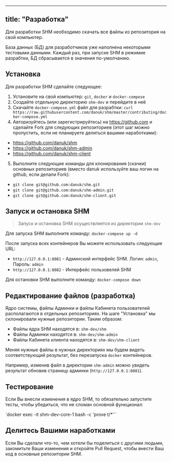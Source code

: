 
---
title: "Разработка"
---

Для разработки SHM необходимо скачать все файлы из репозитория на свой компьютер.

База данных (БД) для разработчиков уже наполнена некоторыми тестовыми данными.
Каждый раз, при запуске SHM в режимие разрабтки, БД сбрасывается в значения по-умолчанию.

## Установка

Для разработки SHM сделайте следующее:

 1. Установите на свой компьютер: `git`, `docker` и `docker-compose`
 2. Создайте отдельную директорию `shm-dev` и перейдите в неё
 3. Скачайте `docker-compose.yml` файл для разрабтки: `curl https://raw.githubusercontent.com/danuk/shm/master/contributing/docker-compose.yml`
 4. Авторизуйтесь (или зарегистрируйтесь) на https://github.com и сделайте Fork для следующих репозиториев (этот шаг можно пропустить, если не планируете делиться вашими наработками):
   - https://github.com/danuk/shm
   - https://github.com/danuk/shm-admin
   - https://github.com/danuk/shm-client
 5. Выполните следующие команды для клонирования (скачки) основных репозиториев (вместо danuk используйте ваш логин на github, если делали Fork):
   - `git clone git@github.com:danuk/shm.git`
   - `git clone git@github.com:danuk/shm-admin.git`
   - `git clone git@github.com:danuk/shm-client.git`

## Запуск и остановка SHM

> Запуск и остановка SHM осуществляется из директории `shm-dev`

Для запуска SHM выполните команду: `docker-compose up -d`

После запуска всех контейнеров Вы можете использовать следующие URL:
 - `http://127.0.0.1:8081` - Админский интерфейс SHM. Логин: `admin`, Пароль: `admin`
 - `http://127.0.0.1:8082` - Интерфейс пользовелей SHM

Для остановки SHM выполните команду: `docker-compose down`

## Редактирование файлов (разработка)

Ядро системы, файлы Админки и файлы Кабинета пользователей располагаются в отдельных репозиториях.
На шаге "Установка" мы склонировали нужные репозитории. Таким образом:
 - Файлы ядра SHM находятся в: `shm-dev/shm`
 - Файлы Админки находятся в: `shm-dev/shm-admin`
 - Файлы Кабинета клиента находятся в: `shm-dev/shm-client`

Меняя нужные файлы в нужных директориях мы будем видеть соответствующий результат, без перезапуска `docker` контейнеров.

Например, изменив файл в директории `shm-admin` можно увидеть результат обновив страницу админки (`http://127.0.0.1:8081`).

## Тестирование

Если Вы внесли изменения в ядро SHM, то обязательно запустите тесты, чтобы убедиться, что не сломан основной функционал:

`docker exec -it shm-dev-core-1 bash -c 'prove t/*'``

## Делитесь Вашими наработками

Если Вы сделали что-то, чем хотели бы поделиться с другими людьми, закомитьте Ваши изменения и откройте Pull Request, чтобы внести
Ваш код в основные репозитории SHM.

